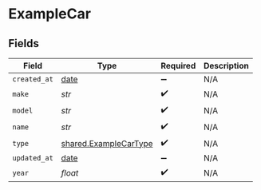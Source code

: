 # ExampleCar


## Fields

| Field                                                                | Type                                                                 | Required                                                             | Description                                                          |
| -------------------------------------------------------------------- | -------------------------------------------------------------------- | -------------------------------------------------------------------- | -------------------------------------------------------------------- |
| `created_at`                                                         | [date](https://docs.python.org/3/library/datetime.html#date-objects) | :heavy_minus_sign:                                                   | N/A                                                                  |
| `make`                                                               | *str*                                                                | :heavy_check_mark:                                                   | N/A                                                                  |
| `model`                                                              | *str*                                                                | :heavy_check_mark:                                                   | N/A                                                                  |
| `name`                                                               | *str*                                                                | :heavy_check_mark:                                                   | N/A                                                                  |
| `type`                                                               | [shared.ExampleCarType](../../models/shared/examplecartype.md)       | :heavy_check_mark:                                                   | N/A                                                                  |
| `updated_at`                                                         | [date](https://docs.python.org/3/library/datetime.html#date-objects) | :heavy_minus_sign:                                                   | N/A                                                                  |
| `year`                                                               | *float*                                                              | :heavy_check_mark:                                                   | N/A                                                                  |